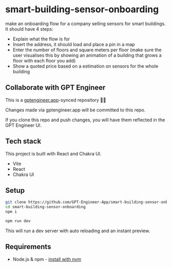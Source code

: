 # smart-building-sensor-onboarding

make an onboarding flow for a company selling sensors for smart buildings. It should have 4 steps: 
- Explain what the flow is for
- Insert the address, it should load and place a pin in a map
- Enter the number of floors and square meters per floor (make sure the user visualises this by showing an animation of a building that grows a floor with each floor you add)
- Show a quoted price based on a estimation on sensors for the whole building

## Collaborate with GPT Engineer

This is a [gptengineer.app](https://gptengineer.app)-synced repository 🌟🤖

Changes made via gptengineer.app will be committed to this repo.

If you clone this repo and push changes, you will have them reflected in the GPT Engineer UI.

## Tech stack

This project is built with React and Chakra UI.

- Vite
- React
- Chakra UI

## Setup

```sh
git clone https://github.com/GPT-Engineer-App/smart-building-sensor-onboarding.git
cd smart-building-sensor-onboarding
npm i
```

```sh
npm run dev
```

This will run a dev server with auto reloading and an instant preview.

## Requirements

- Node.js & npm - [install with nvm](https://github.com/nvm-sh/nvm#installing-and-updating)
